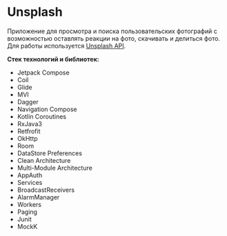 # Unsplash
Приложение для просмотра и поиска пользовательских фотографий с возможностью 
оставлять реакции на фото, скачивать и делиться фото. Для работы используется [Unsplash API](https://unsplash.com/developers).

**Стек технологий и библиотек:**
* Jetpack Compose
* Coil
* Glide
* MVI
* Dagger
* Navigation Compose
* Kotlin Coroutines
* RxJava3
* Retfrofit
* OkHttp
* Room
* DataStore Preferences
* Clean Architecture
* Multi-Module Architecture
* AppAuth
* Services
* BroadcastReceivers
* AlarmManager
* Workers
* Paging
* Junit
* MockK

